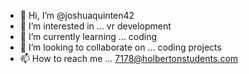 - 👋 Hi, I’m @joshuaquinten42
- 👀 I’m interested in ... vr development
- 🌱 I’m currently learning ... coding
- 💞️ I’m looking to collaborate on ... coding projects
- 📫 How to reach me ... 7178@holbertonstudents.com

<!---
joshuaquinten42/joshuaquinten42 is a ✨ special ✨ repository because its `README.md` (this file) appears on your GitHub profile.
You can click the Preview link to take a look at your changes.
--->
